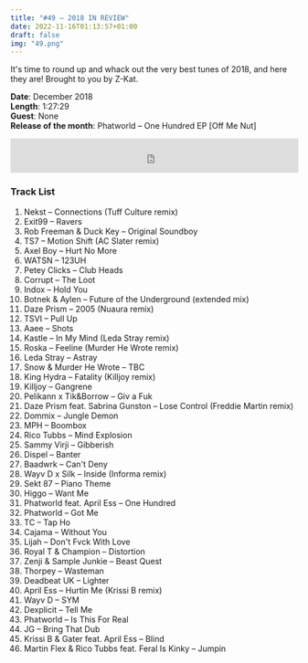 ```yaml
---
title: "#49 – 2018 IN REVIEW"
date: 2022-11-16T01:13:57+01:00
draft: false
img: "49.png"
---
```


It's time to round up and whack out the very best tunes of 2018, and here they are! Brought to you by Z-Kat.

**Date**: December 2018  
**Length**: 1:27:29  
**Guest**: None  
**Release of the month**: Phatworld – One Hundred EP [Off Me Nut]

<div>
<iframe width="100%" height="60" src="https://www.mixcloud.com/widget/iframe/?hide_cover=1&mini=1&feed=%2Fzkat%2Fmasquerave-podcast-49-2018-in-review%2F" frameborder="0" ></iframe>
</div>

### Track List

1. Nekst – Connections (Tuff Culture remix)
2. Exit99 – Ravers
3. Rob Freeman & Duck Key – Original Soundboy
4. TS7 – Motion Shift (AC Slater remix)
5. Axel Boy – Hurt No More
6. WATSN – 123UH
7. Petey Clicks – Club Heads
8. Corrupt – The Loot
9. Indox – Hold You
10. Botnek & Aylen – Future of the Underground (extended mix)
11. Daze Prism – 2005 (Nuaura remix)
12. TSVI – Pull Up
13. Aaee – Shots
14. Kastle – In My Mind (Leda Stray remix)
15. Roska – Feeline (Murder He Wrote remix)
16. Leda Stray – Astray
17. Snow & Murder He Wrote – TBC
18. King Hydra – Fatality (Killjoy remix)
19. Killjoy – Gangrene
20. Pelikann x Tik&Borrow – Giv a Fuk
21. Daze Prism feat. Sabrina Gunston – Lose Control (Freddie Martin remix)
22. Dommix – Jungle Demon
23. MPH – Boombox
24. Rico Tubbs – Mind Explosion
25. Sammy Virji – Gibberish
26. Dispel – Banter
27. Baadwrk – Can't Deny
28. Wayv D x Silk – Inside (Informa remix)
29. Sekt 87 – Piano Theme
30. Higgo – Want Me
31. Phatworld feat. April Ess – One Hundred
32. Phatworld – Got Me
33. TC – Tap Ho
34. Cajama – Without You
35. Lijah – Don't Fvck With Love
36. Royal T & Champion – Distortion
37. Zenji & Sample Junkie – Beast Quest
38. Thorpey – Wasteman
39. Deadbeat UK – Lighter
40. April Ess – Hurtin Me (Krissi B remix)
41. Wayv D – SYM
42. Dexplicit – Tell Me
43. Phatworld – Is This For Real
44. JG – Bring That Dub
45. Krissi B & Gater feat. April Ess – Blind
46. Martin Flex & Rico Tubbs feat. Feral Is Kinky – Jumpin
